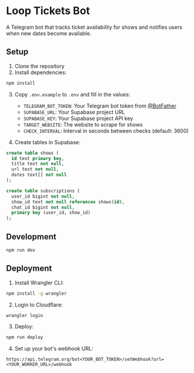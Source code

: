# Loop Tickets Bot

A Telegram bot that tracks ticket availability for shows and notifies users when new dates become available.

## Setup

1. Clone the repository
2. Install dependencies:
```bash
npm install
```
3. Copy `.env.example` to `.env` and fill in the values:
   - `TELEGRAM_BOT_TOKEN`: Your Telegram bot token from [@BotFather](https://t.me/botfather)
   - `SUPABASE_URL`: Your Supabase project URL
   - `SUPABASE_KEY`: Your Supabase project API key
   - `TARGET_WEBSITE`: The website to scrape for shows
   - `CHECK_INTERVAL`: Interval in seconds between checks (default: 3600)

4. Create tables in Supabase:
```sql
create table shows (
  id text primary key,
  title text not null,
  url text not null,
  dates text[] not null
);

create table subscriptions (
  user_id bigint not null,
  show_id text not null references shows(id),
  chat_id bigint not null,
  primary key (user_id, show_id)
);
```

## Development

```bash
npm run dev
```

## Deployment

1. Install Wrangler CLI:
```bash
npm install -g wrangler
```

2. Login to Cloudflare:
```bash
wrangler login
```

3. Deploy:
```bash
npm run deploy
```

4. Set up your bot's webhook URL:
```
https://api.telegram.org/bot<YOUR_BOT_TOKEN>/setWebhook?url=<YOUR_WORKER_URL>/webhook
``` 